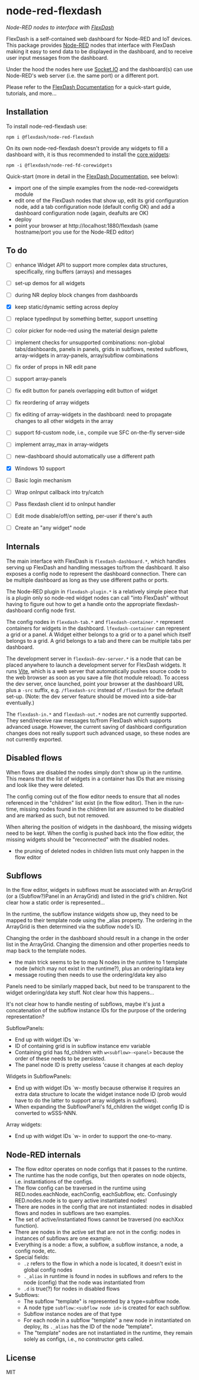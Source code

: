 node-red-flexdash
==================

_Node-RED nodes to interface with [FlexDash](https://github.com/tve/flexdash)_

FlexDash is a self-contained web dashboard for Node-RED and IoT devices.
This package provides [Node-RED](https://nodered.org/) nodes that interface with
FlexDash making it easy to send data to be displayed in the dashboard, and to
receive user input messages from the dashboard.

Under the hood the nodes here use [Socket.IO](http://socket.io/) and the dashboard(s) can use Node-RED's web server (i.e. the same port) or a different port.

Please refer to the
[FlexDash Documentation](https://flexdash.github.io) for a quick-start guide, tutorials,
and more...

## Installation

To install node-red-flexdash use:

`npm i @flexdash/node-red-flexdash`

On its own node-red-flexdash doesn't provide any widgets to fill a dashboard with,
it is thus recommended to install the
[core widgets](https://github/com/flexdash/node-red-fd-corewidgets):

`npm -i @flexdash/node-red-fd-corewidgets`

Quick-start (more in detail in the
[FlexDash Documentation](https://flexdash.github.io/quick-start), see below):
- import one of the simple examples from the node-red-corewidgets module
- edit one of the FlexDash nodes that show up, edit its grid configuration node, add a
  tab configuration node (default config OK) and add a dashboard configuration node (again,
  deafults are OK)
- deploy
- point your browser at http://localhost:1880/flexdash
  (same hostname/port you use for the Node-RED editor)

## To do

- [ ] enhance Widget API to support more complex data structures, specifically, ring buffers (arrays) and
  messages
- [ ] set-up demos for all widgets
- [ ] during NR deploy block changes from dashboards
- [X] keep static/dynamic setting across deploy
- [ ] replace typedInput by something better, support unsetting
- [ ] color picker for node-red using the material design palette
- [ ] implement checks for unsupported combinations: non-global tabs/dashboards, panels in panels,
  grids in subflows, nested subflows, array-widgets in array-panels, array/subflow combinations
- [ ] fix order of props in NR edit pane
- [ ] support array-panels
- [ ] fix edit button for panels overlapping edit button of widget
- [ ] fix reordering of array widgets
- [ ] fix editing of array-widgets in the dashboard: need to propagate changes to all other widgets in the array
- [ ] support fd-custom node, i.e., compile vue SFC on-the-fly server-side
- [ ] implement array_max in array-widgets
- [ ] new-dashboard should automatically use a different path
- [X] Windows 10 support
- [ ] Basic login mechanism
- [ ] Wrap onInput callback into try/catch
- [ ] Pass flexdash client id to onInput handler
- [ ] Edit mode disable/off/on setting, per-user if there's auth
- [ ] Create an "any widget" node



## Internals

The main interface with FlexDash is `flexdash-dashboard.*`, which handles serving up
FlexDash and handling messages to/from the dashboard. It also exposes a config node to
represent the dashboard connection. There can be multiple dashboard as long as they use
different paths or ports.

The Node-RED plugin in `flexdash-plugin.*` is a relatively simple piece that is a plugin only
so node-red widget nodes can call "into FlexDash" without having to figure out how to get
a handle onto the appropriate flexdash-dashboard config node first.

The config nodes in `flexdash-tab.*` and `flexdash-container.*` represent containers for
widgets in the dashboard. `lfexdash-container` can represent a grid or a panel. A Widget
either belongs to a grid or to a panel which itself belongs to a grid. A grid belongs to
a tab and there can be multiple tabs per dashboard.

The development server in `flexdash-dev-server.*` is a node that can be placed anywhere to
launch a development server for FlexDash widgets. It runs [Vite](https://vitejs.dev), which
is a web server that automatically pushes source code to the web browser as soon as you save
a file (hot module reload). To access the dev server, once launched, point your browser
at the dashboard URL plus a `-src` suffix, e.g. `/flexdash-src` instead of `/flexdash` for
the default set-up.
(Note: the dev server feature should be moved into a side-bar eventually.)

The `flexdash-in.*` and `flexdash-out.*` nodes are not currently supported.
They send/receive raw messages to/from FlexDash which supports advanced usage.
However, the current saving of dashboard configuration changes does not really support
such advanced usage, so these nodes are not currently exported.

## Disabled flows

When flows are disabled the nodes simply don't show up in the runtime. This means that the list of widgets in a container has IDs that are missing and look like they were deleted.

The config coming out of the flow editor needs to ensure that all nodes referenced in the "children"
list exist (in the flow editor). Then in the run-time, missing nodes found in the children list are
assumed to be disabled and are marked as such, but not removed.

When altering the position of widgets in the dashboard, the missing widgets need to be kept. When the
config is pushed back into the flow editor, the missing widgets should be "reconnected" with the disabled nodes.

- the pruning of deleted nodes in children lists must only happen in the flow editor

## Subflows

In the flow editor, widgets in subflows must be associated with an ArrayGrid (or a (Subflow?)Panel
in an ArrayGrid) and listed in the grid's children. Not clear how a static order is represented...

In the runtime, the subflow instance widgets show up, they need to be mapped to their template node
using the _alias property. The ordering in the ArrayGrid is then determined via the subflow node's ID.

Changing the order in the dashboard should result in a change in the order list in the ArrayGrid.
Changing the dimension and other properties needs to map back to the template nodes.

- the main trick seems to be to map N nodes in the runtime to 1 template node (which may not exist
  in the runtime?), plus an ordering/data key
- message routing then needs to use the ordering/data key also

Panels need to be similarly mapped back, but need to be transparent to the widget ordering/data
key stuff. Not clear how this happens...

It's not clear how to handle nesting of subflows, maybe it's just a concatenation of the subflow
instance IDs for the purpose of the ordering representation?

SubflowPanels:
- End up with widget IDs `w<subflow instance ID>-<panel config ID>
- ID of containing grid is in subflow instance env variable
- Containing grid has fd_children with `w<subflow>-<panel>` because the order of these needs
  to be persisted.
- The panel node ID is pretty useless 'cause it changes at each deploy

Widgets in SubflowPanels:
- End up with widget IDs `w<subflow instance ID>-<widget config ID> mostly because otherwise it
  requires an extra data structure to locate the widget instance node ID (prob would have to do the
  latter to support array widgets in subflows).
- When expanding the SubflowPanel's fd_children the widget config ID is converted to wSSS-NNN.

Array widgets:
- End up with widget IDs `w<widget ID>-<index> in order to support the one-to-many.

## Node-RED internals

- The flow editor operates on node configs that it passes to the runtime.
- The runtime has the node configs, but then operates on node objects, i.e. instantiations of
  the configs.
- The flow config can be traversed in the runtime using RED.nodes.eachNode, eachConfig,
  eachSubflow, etc. Confusingly RED.nodes.node is to query active instantiated nodes!
- There are nodes in the config that are not instantiated: nodes in disabled flows and nodes in
  subflows are two examples.
- The set of active/instantiated flows cannot be traversed (no eachXxx function).
- There are nodes in the active set that are not in the config: nodes in instances of subflows are
  one example.
- Everything is a node: a flow, a subflow, a subflow instance, a node, a config node, etc.
- Special fields:
  - `.z` refers to the flow in which a node is located, it doesn't exist in global config nodes
  - `._alias` in runtime is found in nodes in subflows and refers to the node (config) that the
    node was instantiated from
  - `.d` is true(?) for nodes in disabled flows
- Subflows:
  - The subflow "template" is represented by a type=subflow node.
  - A node type `subflow:<subflow node id>` is created for each subflow.
  - Subflow instance nodes are of that type
  - For each node in a subflow "template" a new node in instantiated on deploy, its `._alias` has the
    ID of the node "template".
  - The "template" nodes are not instantiated in the runtime, they remain solely as configs, i.e.,
    no constructor gets called.

  


## License

MIT
